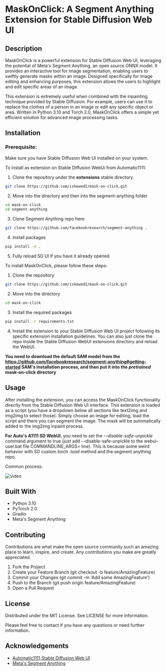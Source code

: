 # MaskOnClick: A Segment Anything Extension for Stable Diffusion Web UI

## Description
MaskOnClick is a powerful extension for Stable Diffusion Web UI, leveraging the potential of Meta's Segment Anything, an open source ONNX model. It provides an interactive tool for image segmentation, enabling users to swiftly generate masks within an image. Designed specifically for image editing and enhancing purposes, this extension allows the users to highlight and edit specific areas of an image.

This extension is extremely useful when combined with the inpainting technique provided by Stable Diffusion. For example, users can use it to replace the clothes of a person in an image or edit any specific object or area. Written in Python 3.10 and Torch 2.0, MaskOnClick offers a simple yet efficient solution for advanced image processing tasks.

## Installation
### Prerequisite:
Make sure you have Stable Diffusion Web UI installed on your system.

To install as extension on Stable Diffusion WebUi from Automatic1111:
1. Clone the repository under the **extensions** stable directory.

```bash
git clone https://github.com/iskewedI/mask-on-click.git
```

2. Move into the directory and then into the segment-anything folder
```bash
cd mask-on-click
cd segment-anything
```

3. Clone Segment Anything repo here
```bash
git clone https://github.com/facebookresearch/segment-anything .
```

4. Install packages 
```bash
pip install -e .
```

5. Fully reload SD UI if you have it already opened


To install MaskOnClick, please follow these steps:

1. Clone the repository

```bash
git clone https://github.com/iskewedI/mask-on-click.git
```

2. Move into the directory
```bash
cd mask-on-click
```

3. Install the required packages
```bash
pip install -r requirements.txt
```
4. Install the extension to your Stable Diffusion Web UI project following its specific extension installation guidelines.
   You can also just clone the repo inside the Stable Diffusion WebUI extensions directory and reload the WebUI.

**You need to download the default SAM model from the https://github.com/facebookresearch/segment-anything#getting-started SAM's installation process, and then put it into the _pretrained_ mask-on-click directory**
## Usage
After installing the extension, you can access the MaskOnClick functionality directly from the Stable Diffusion Web UI interface. This extension is loaded as a script (you have a dropdown below all sections like text2img and img2img to select those). Simply choose an image for editing, load the script and there you can segment the image. The mask will be automatically added to the img2img inpaint process.

**For Auto's A1111 SD WebUI**, you need to set the _--disable-safe-unpickle_ command argument to true (just add --disable-safe-unpickle to the webui-user.bat file COMMANDLINE_ARGS= line). This is because some weird behavior with SD custom torch _.load_ method and the segment anything repo.

Common process:

![video](https://github.com/iskewedI/mask-on-click/assets/52925249/58faa4f4-c61c-490d-98cb-4fbdfd18e6ab)

## Built With
- Python 3.10
- PyTorch 2.0
- Gradio
- Meta's Segment Anything

## Contributing
Contributions are what make the open source community such an amazing place to learn, inspire, and create. Any contributions you make are greatly appreciated.

1. Fork the Project
2. Create your Feature Branch (git checkout -b feature/AmazingFeature)
3. Commit your Changes (git commit -m 'Add some AmazingFeature')
4. Push to the Branch (git push origin feature/AmazingFeature)
5. Open a Pull Request

## License
Distributed under the MIT License. See LICENSE for more information.

Please feel free to contact if you have any questions or need further information.

## Acknowledgements
- [Automatic1111 Stable Diffusion Web UI](https://github.com/AUTOMATIC1111/stable-diffusion-webui)
- [Meta's Segment Anything](https://github.com/facebookresearch/segment-anything)
